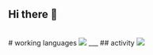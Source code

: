 ## Hi there 👋


<br>
# working languages
<img src="https://github-readme-stats.vercel.app/api/top-langs/?username=pourkahnouji&hide_progress=false" />
___
## activity
<img src="https://github-readme-stats.vercel.app/api?username=pourkahnouji&show_icons=true&theme=radical" />
